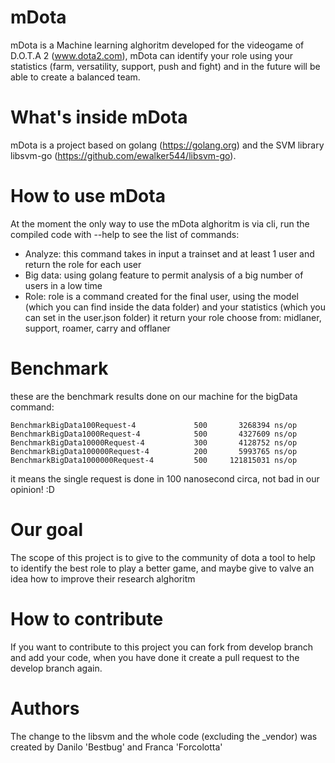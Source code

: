 # mDota
mDota is a Machine learning alghoritm developed for the videogame of D.O.T.A 2 (www.dota2.com), mDota can identify your role using your statistics (farm, versatility, support, push and fight) and in the future will be able to create a balanced team.


# What's inside mDota
mDota is a project based on golang (https://golang.org) and the SVM library libsvm-go (https://github.com/ewalker544/libsvm-go).

# How to use mDota
At the moment the only way to use the mDota alghoritm is via cli, run the compiled code with --help to see the list of commands:
* Analyze: this command takes in input a trainset and at least 1 user and return the role for each user
* Big data: using golang feature to permit analysis of a big number of users in a low time
* Role: role is a command created for the final user, using the model (which you can find inside the data folder) and your statistics (which you can set in the user.json folder) it return your role choose from: midlaner, support, roamer, carry and offlaner

# Benchmark
these are the benchmark results done on our machine for the bigData command:
```
BenchmarkBigData100Request-4    	     500	   3268394 ns/op
BenchmarkBigData1000Request-4   	     500	   4327609 ns/op
BenchmarkBigData10000Request-4  	     300	   4128752 ns/op
BenchmarkBigData100000Request-4 	     200	   5993765 ns/op
BenchmarkBigData1000000Request-4	     500	 121815031 ns/op
```
it means the single request is done in 100 nanosecond circa, not bad in our opinion! :D


# Our goal
The scope of this project is to give to the community of dota a tool to help to identify the best role to play a better game, and maybe give to valve an idea how to improve their research alghoritm

# How to contribute
If you want to contribute to this project you can fork from develop branch and add your code, when you have done it create a pull request to the develop branch again.

# Authors
The change to the libsvm and the whole code (excluding the _vendor) was created by Danilo 'Bestbug' and Franca 'Forcolotta'
